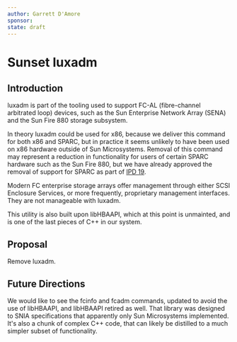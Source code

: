 ```yaml
---
author: Garrett D'Amore
sponsor:
state: draft
---
```


# Sunset luxadm

## Introduction

luxadm is part of the tooling used to support FC-AL (fibre-channel
arbitrated loop) devices, such
as the Sun Enterprise Network Array (SENA) and the Sun Fire 880
storage subsystem.

In theory luxadm could be used for x86, because we deliver this command for
both x86 and SPARC, but in practice it seems unlikely to have been used on
x86 hardware outside of Sun Microsystems.
Removal of this command may represent a reduction in functionality
for users of certain SPARC hardware such as the Sun Fire 880, but
we have already approved the removal of support for SPARC
as part of [IPD 19](../0019/README.md).

Modern FC enterprise storage arrays offer management through either
SCSI Enclosure Services, or more frequently, proprietary
management interfaces.
They are not manageable with luxadm.

This utility is also built upon libHBAAPI, which at this point
is unmainted, and is one of the last pieces of C++ in our system.

## Proposal

Remove luxadm.

## Future Directions

We would like to see the fcinfo and fcadm commands, updated to avoid the use of
libHBAAPI, and libHBAAPI retired as well.
That library was designed to SNIA specifications that apparently only
Sun Microsystems implemented.
It's also a chunk of complex C++ code, that can likely be distilled to
a much simpler subset of functionality.
